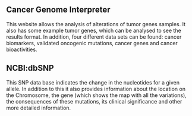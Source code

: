 ## Cancer Genome Interpreter

This website allows the analysis of alterations of tumor genes samples. It also has some example tumor genes, which can be analysed to see the results format.
In addition, four different data sets can be found: cancer biomarkers, validated oncogenic mutations, cancer genes and cancer bioactivities.  

## NCBI:dbSNP
This SNP data base  indicates the change in the nucleotides for a given allele. 
In addition to this it also provides information about the location on the Chromosome, the gene (which shows the map with all the variations), 
the consequences of these mutations, its clinical significance and other more detailed information.

